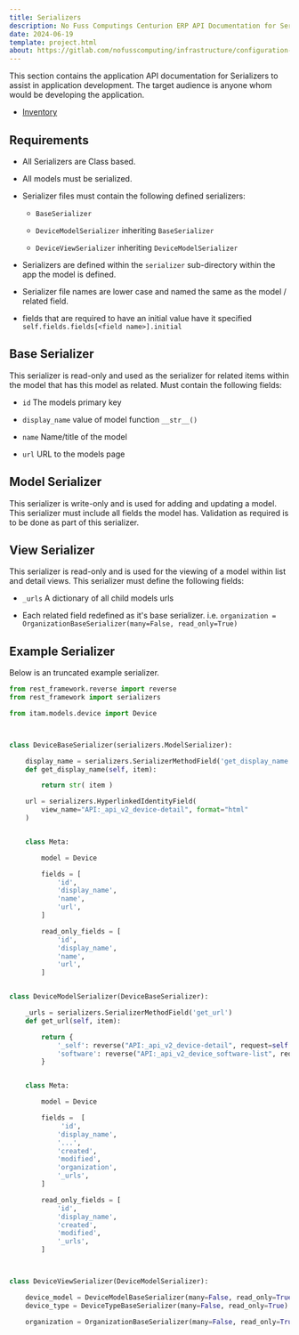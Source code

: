 ```yaml
---
title: Serializers
description: No Fuss Computings Centurion ERP API Documentation for Serializers
date: 2024-06-19
template: project.html
about: https://gitlab.com/nofusscomputing/infrastructure/configuration-management/centurion_erp
---
```


This section contains the application API documentation for Serializers to assist in application development. The target audience is anyone whom would be developing the application.

- [Inventory](./inventory.md)


## Requirements

- All Serializers are Class based.

- All models must be serialized.

- Serializer files must contain the following defined serializers:

    - `BaseSerializer`

    - `DeviceModelSerializer` inheriting `BaseSerializer`

    - `DeviceViewSerializer` inheriting `DeviceModelSerializer`

- Serializers are defined within the `serializer` sub-directory within the app the model is defined.

- Serializer file names are lower case and named the same as the model / related field.

- fields that are required to have an initial value have it specified `self.fields.fields[<field name>].initial`


## Base Serializer

This serializer is read-only and used as the serializer for related items within the model that has this model as related. Must contain the following fields:

- `id` The models primary key

- `display_name` value of model function `__str__()`

- `name` Name/title of the model

- `url` URL to the models page


## Model Serializer

This serializer is write-only and is used for adding and updating a model. This serializer must include all fields the model has. Validation as required is to be done as part of this serializer.


## View Serializer

This serializer is read-only and is used for the viewing of a model within list and detail views. This serializer must define the following fields:

- `_urls` A dictionary of all child models urls

- Each related field redefined as it's base serializer. i.e. `organization = OrganizationBaseSerializer(many=False, read_only=True)`


## Example Serializer

Below is an truncated example serializer.

``` py
from rest_framework.reverse import reverse
from rest_framework import serializers

from itam.models.device import Device



class DeviceBaseSerializer(serializers.ModelSerializer):

    display_name = serializers.SerializerMethodField('get_display_name')
    def get_display_name(self, item):

        return str( item )

    url = serializers.HyperlinkedIdentityField(
        view_name="API:_api_v2_device-detail", format="html"
    )


    class Meta:

        model = Device

        fields = [
            'id',
            'display_name',
            'name',
            'url',
        ]

        read_only_fields = [
            'id',
            'display_name',
            'name',
            'url',
        ]


class DeviceModelSerializer(DeviceBaseSerializer):

    _urls = serializers.SerializerMethodField('get_url')
    def get_url(self, item):

        return {
            '_self': reverse("API:_api_v2_device-detail", request=self._context['view'].request, kwargs={'pk': item.pk}),
            'software': reverse("API:_api_v2_device_software-list", request=self._context['view'].request, kwargs={'device_id': item.pk}),
        }


    class Meta:

        model = Device

        fields =  [
             'id',
            'display_name',
            '...',
            'created',
            'modified',
            'organization',
            '_urls',
        ]

        read_only_fields = [
            'id',
            'display_name',
            'created',
            'modified',
            '_urls',
        ]



class DeviceViewSerializer(DeviceModelSerializer):

    device_model = DeviceModelBaseSerializer(many=False, read_only=True)
    device_type = DeviceTypeBaseSerializer(many=False, read_only=True)

    organization = OrganizationBaseSerializer(many=False, read_only=True)

```
